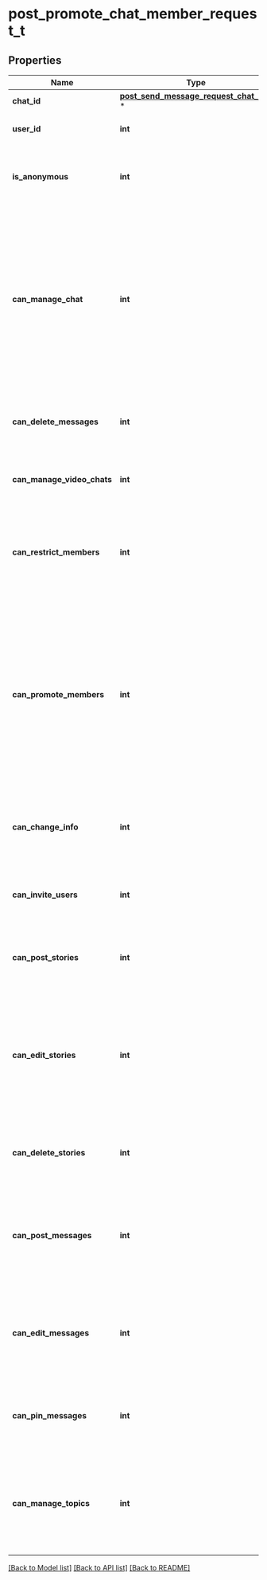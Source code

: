 # post_promote_chat_member_request_t

## Properties
Name | Type | Description | Notes
------------ | ------------- | ------------- | -------------
**chat_id** | [**post_send_message_request_chat_id_t**](post_send_message_request_chat_id.md) \* |  | 
**user_id** | **int** | Unique identifier of the target user | 
**is_anonymous** | **int** | Pass *True* if the administrator&#39;s presence in the chat is hidden | [optional] 
**can_manage_chat** | **int** | Pass *True* if the administrator can access the chat event log, get boost list, see hidden supergroup and channel members, report spam messages and ignore slow mode. Implied by any other administrator privilege. | [optional] 
**can_delete_messages** | **int** | Pass *True* if the administrator can delete messages of other users | [optional] 
**can_manage_video_chats** | **int** | Pass *True* if the administrator can manage video chats | [optional] 
**can_restrict_members** | **int** | Pass *True* if the administrator can restrict, ban or unban chat members, or access supergroup statistics | [optional] 
**can_promote_members** | **int** | Pass *True* if the administrator can add new administrators with a subset of their own privileges or demote administrators that they have promoted, directly or indirectly (promoted by administrators that were appointed by him) | [optional] 
**can_change_info** | **int** | Pass *True* if the administrator can change chat title, photo and other settings | [optional] 
**can_invite_users** | **int** | Pass *True* if the administrator can invite new users to the chat | [optional] 
**can_post_stories** | **int** | Pass *True* if the administrator can post stories to the chat | [optional] 
**can_edit_stories** | **int** | Pass *True* if the administrator can edit stories posted by other users, post stories to the chat page, pin chat stories, and access the chat&#39;s story archive | [optional] 
**can_delete_stories** | **int** | Pass *True* if the administrator can delete stories posted by other users | [optional] 
**can_post_messages** | **int** | Pass *True* if the administrator can post messages in the channel, or access channel statistics; for channels only | [optional] 
**can_edit_messages** | **int** | Pass *True* if the administrator can edit messages of other users and can pin messages; for channels only | [optional] 
**can_pin_messages** | **int** | Pass *True* if the administrator can pin messages; for supergroups only | [optional] 
**can_manage_topics** | **int** | Pass *True* if the user is allowed to create, rename, close, and reopen forum topics; for supergroups only | [optional] 

[[Back to Model list]](../README.md#documentation-for-models) [[Back to API list]](../README.md#documentation-for-api-endpoints) [[Back to README]](../README.md)


